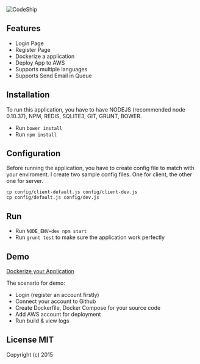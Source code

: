 ![CodeShip](https://codeship.com/projects/3ec06f20-3b54-0133-afc9-4e85fe1543ec/status?branch=demo)
## Features
- Login Page
- Register Page
- Dockerize a application 
- Deploy App to AWS
- Supports multiple languages
- Supports Send Email in Queue

## Installation
To run this application, you have to have NODEJS (recommended node 0.10.37), NPM, REDIS, SQLITE3, GIT, GRUNT, BOWER.
  - Run `bower install`
  - Run `npm install`

## Configuration
Before running the application, you have to create config file to match with your enviroment. I create two sample config files. One for client, the other one for server.
```
cp config/client-default.js config/client-dev.js
cp config/default.js config/dev.js
```

## Run
  - Run `NODE_ENV=dev npm start`
  - Run `grunt test` to make sure the application work perfectly

## Demo
[Dockerize your Application](http://ec2-52-74-0-120.ap-southeast-1.compute.amazonaws.com)

The scenario for demo:
- Login (register an account firstly)
- Connect your account to Github
- Create Dockerfile, Docker Compose for your source code
- Add AWS account for deployment
- Run build & view logs


## License MIT
Copyright (c) 2015
